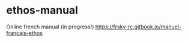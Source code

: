 # ethos-manual

Online french manual (in progress!)
https://frsky-rc.gitbook.io/manuel-francais-ethos

